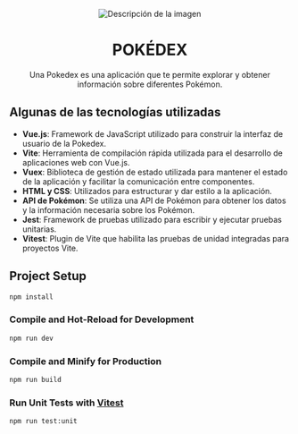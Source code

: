 <p align="center">
    <img src="https://github.com/Ahcomjs/pokemon/assets/79108169/a38c1e47-c05b-421f-bd7c-12e0ec649246" alt="Descripción de la imagen">
</p>

<h1 align="center">POKÉDEX</h1>

<p align="center">
    Una Pokedex es una aplicación que te permite explorar y obtener información sobre diferentes Pokémon.
</p>

## Algunas de las tecnologías utilizadas

- **Vue.js**: Framework de JavaScript utilizado para construir la interfaz de usuario de la Pokedex.
- **Vite**: Herramienta de compilación rápida utilizada para el desarrollo de aplicaciones web con Vue.js.
- **Vuex**: Biblioteca de gestión de estado utilizada para mantener el estado de la aplicación y facilitar la comunicación entre componentes.
- **HTML y CSS**: Utilizados para estructurar y dar estilo a la aplicación.
- **API de Pokémon**: Se utiliza una API de Pokémon para obtener los datos y la información necesaria sobre los Pokémon.
- **Jest**: Framework de pruebas utilizado para escribir y ejecutar pruebas unitarias.
- **Vitest**: Plugin de Vite que habilita las pruebas de unidad integradas para proyectos Vite.


## Project Setup

```sh
npm install
```

### Compile and Hot-Reload for Development

```sh
npm run dev
```

### Compile and Minify for Production

```sh
npm run build
```

### Run Unit Tests with [Vitest](https://vitest.dev/)

```sh
npm run test:unit
```
